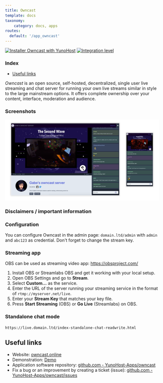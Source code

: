 ```yaml
---
title: Owncast
template: docs
taxonomy:
    category: docs, apps
routes:
  default: '/app_owncast'
---
```


[![Installer Owncast with YunoHost](https://install-app.yunohost.org/install-with-yunohost.svg)](https://install-app.yunohost.org/?app=owncast) [![Integration level](https://dash.yunohost.org/integration/owncast.svg)](https://dash.yunohost.org/appci/app/owncast)

### Index

- [Useful links](#useful-links)

*Owncast* is an open source, self-hosted, decentralized, single user live streaming and chat server for running your own live streams similar in style to the large mainstream options. It offers complete ownership over your content, interface, moderation and audience.

### Screenshots

![Screenshot of Owncast](https://github.com/YunoHost-Apps/owncast_ynh/blob/master/doc/screenshots/owncast-screenshot.png)

### Disclaimers / important information

### Configuration

You can configure Owncast in the admin page: `domain.ltd/admin` with `admin` and `abc123` as credential. Don't forget to change the stream key.

### Streaming app

OBS can be used as streaming video app: https://obsproject.com/

1. Install OBS or Streamlabs OBS and get it working with your local setup.
1. Open OBS Settings and go to **Stream**.
1. Select **Custom…** as the service.
1. Enter the URL of the server running your streaming service in the format of `rtmp://myserver.net/live`.
1. Enter your **Stream Key** that matches your key file.
1. Press **Start Streaming** (OBS) or **Go Live** (Streamlabs) on OBS.

### Standalone chat mode

`https://live.domain.ltd/index-standalone-chat-readwrite.html`

## Useful links

+ Website: [owncast.online](https://owncast.online/)
+ Demonstration: [Demo](https://watch.owncast.online/)
+ Application software repository: [github.com - YunoHost-Apps/owncast](https://github.com/YunoHost-Apps/owncast_ynh)
+ Fix a bug or an improvement by creating a ticket (issue): [github.com - YunoHost-Apps/owncast/issues](https://github.com/YunoHost-Apps/owncast_ynh/issues)
